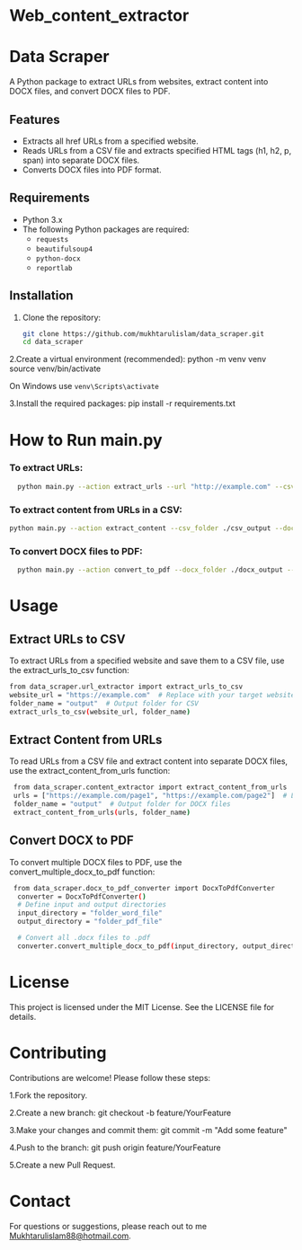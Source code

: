 # Web_content_extractor

# Data Scraper

A Python package to extract URLs from websites, extract content into DOCX files, and convert DOCX files to PDF.

## Features

- Extracts all href URLs from a specified website.
- Reads URLs from a CSV file and extracts specified HTML tags (h1, h2, p, span) into separate DOCX files.
- Converts DOCX files into PDF format.

## Requirements

- Python 3.x
- The following Python packages are required:
  - `requests`
  - `beautifulsoup4`
  - `python-docx`
  - `reportlab`

## Installation

1. Clone the repository:
   ```bash
   git clone https://github.com/mukhtarulislam/data_scraper.git
   cd data_scraper


2.Create a virtual environment (recommended):
python -m venv venv
source venv/bin/activate  

On Windows use 
`venv\Scripts\activate`

3.Install the required packages:
pip install -r requirements.txt

# How to Run main.py
### To extract URLs:
``` bash
  python main.py --action extract_urls --url "http://example.com" --csv_folder ./csv_output
```
### To extract content from URLs in a CSV:
``` bash
python main.py --action extract_content --csv_folder ./csv_output --docx_folder ./docx_output

```
### To convert DOCX files to PDF:
``` bash
  python main.py --action convert_to_pdf --docx_folder ./docx_output --pdf_folder ./pdf_output
```
# Usage

## Extract URLs to CSV
To extract URLs from a specified website and save them to a CSV file, use the extract_urls_to_csv function:
  ```bash
  from data_scraper.url_extractor import extract_urls_to_csv
  website_url = "https://example.com"  # Replace with your target website
  folder_name = "output"  # Output folder for CSV
  extract_urls_to_csv(website_url, folder_name)
```

## Extract Content from URLs
To read URLs from a CSV file and extract content into separate DOCX files, use the extract_content_from_urls function:
 ```bash
  from data_scraper.content_extractor import extract_content_from_urls
  urls = ["https://example.com/page1", "https://example.com/page2"]  # List of URLs
  folder_name = "output"  # Output folder for DOCX files
  extract_content_from_urls(urls, folder_name)
```
## Convert DOCX to PDF
To convert multiple DOCX files to PDF, use the convert_multiple_docx_to_pdf function:
```bash
 from data_scraper.docx_to_pdf_converter import DocxToPdfConverter
  converter = DocxToPdfConverter()
  # Define input and output directories
  input_directory = "folder_word_file"
  output_directory = "folder_pdf_file"

  # Convert all .docx files to .pdf
  converter.convert_multiple_docx_to_pdf(input_directory, output_directory)
```
# License
This project is licensed under the MIT License. See the LICENSE file for details.


# Contributing
Contributions are welcome! Please follow these steps:

1.Fork the repository.

2.Create a new branch:
  git checkout -b feature/YourFeature
  
3.Make your changes and commit them:
  git commit -m "Add some feature"

4.Push to the branch:
  git push origin feature/YourFeature
  
5.Create a new Pull Request.

# Contact
For questions or suggestions, please reach out to me Mukhtarulislam88@hotmail.com.
